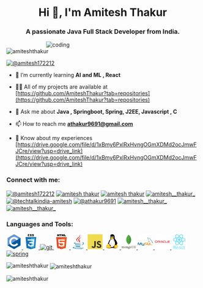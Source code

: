 <h1 align="center">Hi 👋, I'm Amitesh Thakur</h1>
<h3 align="center">A passionate Java Full Stack Developer from India.</h3>
<img align="right" alt="coding" width="400" src="https://media0.giphy.com/media/v1.Y2lkPTc5MGI3NjExOTd5dDRuYnM3MTNlMTh0a3pneWZ1YmVzYWw0NTNxa3Vqc3ZhMWh5aCZlcD12MV9pbnRlcm5hbF9naWZfYnlfaWQmY3Q9Zw/RbDKaczqWovIugyJmW/giphy.gif" />

<p align="left"> <img src="https://komarev.com/ghpvc/?username=amiteshthakur&label=Profile%20views&color=0e75b6&style=flat" alt="amiteshthakur" /> </p>

<p align="left"> <a href="https://twitter.com/@amitesh172212" target="blank"><img src="https://img.shields.io/twitter/follow/@amitesh172212?logo=twitter&style=for-the-badge" alt="@amitesh172212" /></a> </p>

- 🌱 I’m currently learning **AI and ML , React**

- 👨‍💻 All of my projects are available at [https://github.com/AmiteshThakur?tab=repositories](https://github.com/AmiteshThakur?tab=repositories)

- 💬 Ask me about **Java , Springboot, Spring, J2EE, Javascript , C**

- 📫 How to reach me **athakur9691@gmail.com**

- 📄 Know about my experiences [https://drive.google.com/file/d/1xBmy6PxlRxHvngOGmXDMd2ocJmwFJCre/view?usp=drive_link](https://drive.google.com/file/d/1xBmy6PxlRxHvngOGmXDMd2ocJmwFJCre/view?usp=drive_link)

<h3 align="left">Connect with me:</h3>
<p align="left">
<a href="https://twitter.com/@amitesh172212" target="blank"><img align="center" src="https://raw.githubusercontent.com/rahuldkjain/github-profile-readme-generator/master/src/images/icons/Social/twitter.svg" alt="@amitesh172212" height="30" width="40" /></a>
<a href="https://linkedin.com/in/amitesh thakur" target="blank"><img align="center" src="https://raw.githubusercontent.com/rahuldkjain/github-profile-readme-generator/master/src/images/icons/Social/linked-in-alt.svg" alt="amitesh thakur" height="30" width="40" /></a>
<a href="https://fb.com/amitesh thakur" target="blank"><img align="center" src="https://raw.githubusercontent.com/rahuldkjain/github-profile-readme-generator/master/src/images/icons/Social/facebook.svg" alt="amitesh thakur" height="30" width="40" /></a>
<a href="https://instagram.com/amitesh__thakur_" target="blank"><img align="center" src="https://raw.githubusercontent.com/rahuldkjain/github-profile-readme-generator/master/src/images/icons/Social/instagram.svg" alt="amitesh__thakur_" height="30" width="40" /></a>
<a href="https://www.youtube.com/c/@techtalkindia-amitesh" target="blank"><img align="center" src="https://raw.githubusercontent.com/rahuldkjain/github-profile-readme-generator/master/src/images/icons/Social/youtube.svg" alt="@techtalkindia-amitesh" height="30" width="40" /></a>
<a href="https://www.hackerrank.com/@athakur9691" target="blank"><img align="center" src="https://raw.githubusercontent.com/rahuldkjain/github-profile-readme-generator/master/src/images/icons/Social/hackerrank.svg" alt="@athakur9691" height="30" width="40" /></a>
<a href="https://www.leetcode.com/amitesh__thakur_" target="blank"><img align="center" src="https://raw.githubusercontent.com/rahuldkjain/github-profile-readme-generator/master/src/images/icons/Social/leet-code.svg" alt="amitesh__thakur_" height="30" width="40" /></a>
<a href="https://auth.geeksforgeeks.org/user/amitesh__thakur_" target="blank"><img align="center" src="https://raw.githubusercontent.com/rahuldkjain/github-profile-readme-generator/master/src/images/icons/Social/geeks-for-geeks.svg" alt="amitesh__thakur_" height="30" width="40" /></a>
</p>

<h3 align="left">Languages and Tools:</h3>
<p align="left"> <a href="https://www.cprogramming.com/" target="_blank" rel="noreferrer"> <img src="https://raw.githubusercontent.com/devicons/devicon/master/icons/c/c-original.svg" alt="c" width="40" height="40"/> </a> <a href="https://www.w3schools.com/css/" target="_blank" rel="noreferrer"> <img src="https://raw.githubusercontent.com/devicons/devicon/master/icons/css3/css3-original-wordmark.svg" alt="css3" width="40" height="40"/> </a> <a href="https://git-scm.com/" target="_blank" rel="noreferrer"> <img src="https://www.vectorlogo.zone/logos/git-scm/git-scm-icon.svg" alt="git" width="40" height="40"/> </a> <a href="https://www.w3.org/html/" target="_blank" rel="noreferrer"> <img src="https://raw.githubusercontent.com/devicons/devicon/master/icons/html5/html5-original-wordmark.svg" alt="html5" width="40" height="40"/> </a> <a href="https://www.java.com" target="_blank" rel="noreferrer"> <img src="https://raw.githubusercontent.com/devicons/devicon/master/icons/java/java-original.svg" alt="java" width="40" height="40"/> </a> <a href="https://developer.mozilla.org/en-US/docs/Web/JavaScript" target="_blank" rel="noreferrer"> <img src="https://raw.githubusercontent.com/devicons/devicon/master/icons/javascript/javascript-original.svg" alt="javascript" width="40" height="40"/> </a> <a href="https://www.linux.org/" target="_blank" rel="noreferrer"> <img src="https://raw.githubusercontent.com/devicons/devicon/master/icons/linux/linux-original.svg" alt="linux" width="40" height="40"/> </a> <a href="https://www.mongodb.com/" target="_blank" rel="noreferrer"> <img src="https://raw.githubusercontent.com/devicons/devicon/master/icons/mongodb/mongodb-original-wordmark.svg" alt="mongodb" width="40" height="40"/> </a> <a href="https://www.mysql.com/" target="_blank" rel="noreferrer"> <img src="https://raw.githubusercontent.com/devicons/devicon/master/icons/mysql/mysql-original-wordmark.svg" alt="mysql" width="40" height="40"/> </a> <a href="https://www.oracle.com/" target="_blank" rel="noreferrer"> <img src="https://raw.githubusercontent.com/devicons/devicon/master/icons/oracle/oracle-original.svg" alt="oracle" width="40" height="40"/> </a> <a href="https://reactjs.org/" target="_blank" rel="noreferrer"> <img src="https://raw.githubusercontent.com/devicons/devicon/master/icons/react/react-original-wordmark.svg" alt="react" width="40" height="40"/> </a> <a href="https://spring.io/" target="_blank" rel="noreferrer"> <img src="https://www.vectorlogo.zone/logos/springio/springio-icon.svg" alt="spring" width="40" height="40"/> </a> </p>

<p><img align="left" src="https://github-readme-stats.vercel.app/api/top-langs?username=amiteshthakur&show_icons=true&locale=en&layout=compact" alt="amiteshthakur" /></p>

<p>&nbsp;<img align="center" src="https://github-readme-stats.vercel.app/api?username=amiteshthakur&show_icons=true&locale=en" alt="amiteshthakur" /></p>

<p><img align="center" src="https://github-readme-streak-stats.herokuapp.com/?user=amiteshthakur&" alt="amiteshthakur" /></p>
